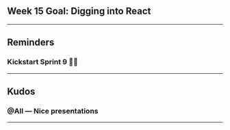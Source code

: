 

## Week 15 Goal: Digging into React 

---

## Reminders

### Kickstart Sprint 9 💪🏿

---

## Kudos

### @All — Nice presentations

----

